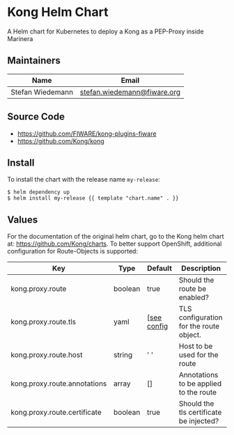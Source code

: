 # Kong Helm Chart

A Helm chart for Kubernetes to deploy a Kong as a PEP-Proxy inside Marinera

## Maintainers

| Name | Email |
| ---- | ------ |
| Stefan Wiedemann | <stefan.wiedemann@fiware.org> |

## Source Code

* <https://github.com/FIWARE/kong-plugins-fiware>
* <https://github.com/Kong/kong>

## Install

To install the chart with the release name `my-release`:

```console
$ helm dependency up
$ helm install my-release {{ template "chart.name" . }}
```

## Values

For the documentation of the original helm chart, go to the Kong helm chart at: https://github.com/Kong/charts.
To better support OpenShift, additional configuration for Route-Objects is supported:

| Key | Type | Default | Description |
|-----|------|---------|-------------|
| kong.proxy.route | boolean | true | Should the route be enabled? |
| kong.proxy.route.tls | yaml | [[see config](values.yaml) | TLS configuration for the route object. |
| kong.proxy.route.host | string | ' ' | Host to be used for the route |
| kong.proxy.route.annotations | array | [] | Annotations to be applied to the route |
| kong.proxy.route.certificate | boolean | true | Should the tls certificate be injected? |


